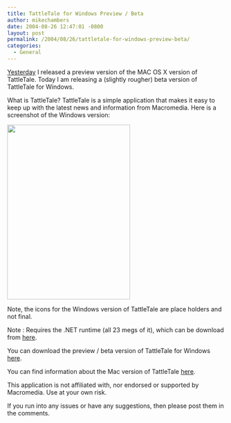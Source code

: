 ```yaml
---
title: TattleTale for Windows Preview / Beta
author: mikechambers
date: 2004-08-26 12:47:01 -0800
layout: post
permalink: /2004/08/26/tattletale-for-windows-preview-beta/
categories:
  - General
---
```



[Yesterday][1] I released a preview version of the MAC OS X version of TattleTale. Today I am releasing a (slightly rougher) beta version of TattleTale for Windows.

What is TattleTale? TattleTale is a simple application that makes it easy to keep up with the latest news and information from Macromedia. Here is a screenshot of the Windows version:  
<!--more-->

  
<img src="/mesh/files/TattleTale/tt_scrn_win.gif" height="403" width="284" />

Note, the icons for the Windows version of TattleTale are place holders and not final.

Note : Requires the .NET runtime (all 23 megs of it), which can be download from [here][2].

You can download the preview / beta version of TattleTale for Windows [here][3].

You can find information about the Mac version of TattleTale [here][1].

This application is not affiliated with, nor endorsed or supported by Macromedia. Use at your own risk.

If you run into any issues or have any suggestions, then please post them in the comments.

 [1]: /mesh/archives/005934.cfm
 [2]: http://www.microsoft.com/downloads/details.aspx?FamilyID=262d25e3-f589-4842-8157-034d1e7cf3a3&displaylang=en
 [3]: /mesh/files/TattleTale/TattleTaleWin.zip